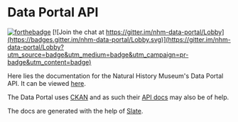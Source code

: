# Data Portal API

[![forthebadge](https://forthebadge.com/images/badges/built-with-science.svg)](https://forthebadge.com) [![Join the chat at https://gitter.im/nhm-data-portal/Lobby](https://badges.gitter.im/nhm-data-portal/Lobby.svg)](https://gitter.im/nhm-data-portal/Lobby?utm_source=badge&utm_medium=badge&utm_campaign=pr-badge&utm_content=badge)

Here lies the documentation for the Natural History Museum's Data Portal API. It can be viewed [here](https://naturalhistorymuseum.github.io/dataportal-docs).

The Data Portal uses [CKAN](https://github.com/ckan/ckan) and as such their [API docs](http://docs.ckan.org/en/latest/api/index.html) may also be of help.

The docs are generated with the help of [Slate](https://github.com/lord/slate).
